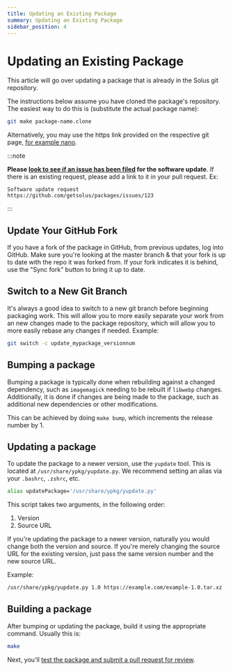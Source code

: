 ```yaml
---
title: Updating an Existing Package
summary: Updating an Existing Package
sidebar_position: 4
---
```


# Updating an Existing Package

This article will go over updating a package that is already in the Solus git repository.

The instructions below assume you have cloned the package's repository. The easiest way to do this is (substitute the actual package name):

```bash
git make package-name.clone
```

Alternatively, you may use the https link provided on the respective git page, [for example nano](https://github.com/solus-packages/nano).


:::note

**Please [look to see if an issue has been filed](https://github.com/getsolus/packages/issues?q=label%3A%22Package+Request%22) for the software update**.
If there is an existing request, please add a link to it in your pull request. Ex:

```
Software update request https://github.com/getsolus/packages/issues/123
```

:::

## Update Your GitHub Fork

If you have a fork of the package in GitHub, from previous updates, log into GitHub. Make sure you're looking at the master branch & that your fork is up to date with the repo it was forked from. If your fork indicates it is behind, use the "Sync fork" button to bring it up to date.

## Switch to a New Git Branch

It's always a good idea to switch to a new git branch before beginning packaging work.   This will allow you to more easily separate your work from an new changes made to the package repository, which will allow you to more easily rebase any changes if needed.
Example:

```bash
git switch -c update_mypackage_versionnum
```

## Bumping a package

Bumping a package is typically done when rebuilding against a changed dependency, such as `imagemagick` needing to be rebuilt if `libwebp` changes. Additionally, it is done if changes are being made to the package, such as additional new dependencies or other modifications.

This can be achieved by doing `make bump`, which increments the release number by 1.

## Updating a package

To update the package to a newer version, use the `yupdate` tool. This is located at `/usr/share/ypkg/yupdate.py`. We recommend setting an alias via your `.bashrc`, `.zshrc`, etc.

```bash
alias updatePackage='/usr/share/ypkg/yupdate.py'
```

This script takes two arguments, in the following order:

1. Version
2. Source URL

If you're updating the package to a newer version, naturally you would change both the version and source. If you're merely changing the source URL for the existing version, just pass the same version number and the new source URL.

Example:

```bash
/usr/share/ypkg/yupdate.py 1.0 https://example.com/example-1.0.tar.xz
```

## Building a package

After bumping or updating the package, build it using the appropriate command. Usually this is:

```bash
make
```

Next, you'll [test the package and submit a pull request for review](submitting-a-package.md).